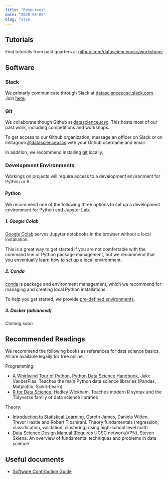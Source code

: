 ```yaml
---
title: "Resources"
date: "2020-06-05"
blog: false
---
```


## Tutorials

Find tutorials from past quarters at [github.com/datascienceucsc/workshops](https://github.com/datascienceucsc/workshops)

## Software

### Slack 

We primarly communicate through Slack at [datascienceucsc.slack.com](datascienceucsc.slack.com). Join [here](https://join.slack.com/t/datascienceucsc/shared_invite/zt-hxv1phk2-hUu1bJm_3BIrD7Cqt1BRWw). 

### Git

We collaborate though Github at [datascienceucsc](https://github.com/datascienceucsc).
This hosts most of our past work, including competitions and workshops.

To get access to our Github organization, message an officer on Slack or on Instagram 
[@datascienceuscs](https://www.instagram.com/datascienceucsc/) with your Github username and
email.

In addition, we recommend installing [git](https://git-scm.com/) locally.

### Development Environments

Workings on projects will require access to a development environment for Python
or R. 

#### Python

We recommend one of the following three options to set up a development environment 
for Python and Jupyter Lab. 
 
##### 1. Google Colab 

[Google Colab](https://colab.research.google.com) serves Jupyter notebooks in the browser 
without a local installation.

This is a great way to get started if you are not comfortable with the command 
line or Python package management, but we recommend that you enventually learn
how to set up a local environment. 

##### 2. Conda

[conda](https://docs.conda.io/en/latest/) is package and environment management,
which we recommend for managing and creating local Python installations.

To help you get started, we provide 
[pre-defined environments](https://github.com/datascienceucsc/environments).

##### 3. Docker (advanced)

*Coming soon*


## Recommended Readings

We recommend the following books as references for data science basics. All are available legally for free online.

Programming: 

- [A Whirlwind Tour of Python](https://jakevdp.github.io/WhirlwindTourOfPython/), [Python Data Science Handbook](https://jakevdp.github.io/PythonDataScienceHandbook/), Jake VanderPlas. Teaches the main Python data science libraries (Pandas, Matplotlib, Scikit-Learn)
- [R for Data Science](https://r4ds.had.co.nz/), Hadley Wickham. Teaches modern R syntax and the Tidyverse family of data science libraries 

Theory:

- [Introduction to Statistical Learning](http://faculty.marshall.usc.edu/gareth-james/ISL/), Gareth James, Daniela Witten, Trevor Hastie and Robert Tibshirani. Theory fundamentals (regression, classification, validation, clustering) using high-school level math
- [Data Science Design Manual](https://link.springer.com/book/10.1007/978-3-319-55444-0) (Requires UCSC network/VPN), Steven Skiena. An overview of fundamental techniques and problems in data science

## Useful documents

- [Software Contribution Guide](https://github.com/datascienceslugs/Useful-Documents/blob/master/CONTRIBUTING.md)
